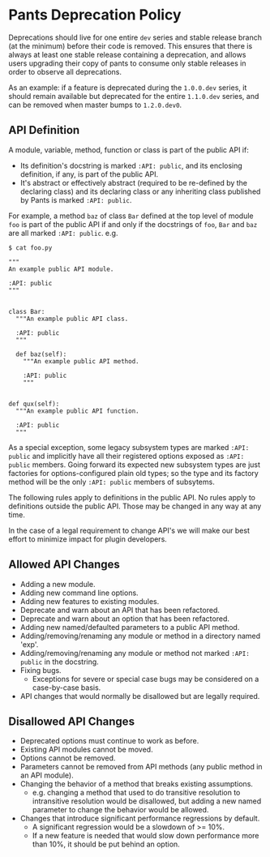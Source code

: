 Pants Deprecation Policy
========================

Deprecations should live for one entire `dev` series and stable release branch (at the minimum) before their code is removed. This ensures that there is always at least one stable release containing a deprecation, and allows users upgrading their copy of pants to consume only stable releases in order to observe all deprecations.

As an example: if a feature is deprecated during the `1.0.0.dev` series, it should remain available but deprecated for the entire `1.1.0.dev` series, and can be removed when master bumps to `1.2.0.dev0`.

API Definition
--------------

A module, variable, method, function or class is part of the public API if:

- Its definition's docstring is marked `:API: public`, and its enclosing definition, if any, is part of the public API.
- It's abstract or effectively abstract (required to be re-defined by the declaring class) and its declaring class or any inheriting class published by Pants is marked `:API: public`.

For example, a method `baz` of class `Bar` defined at the top level of module `foo` is part of the public API if and only if the docstrings of `foo`, `Bar` and `baz` are all marked `:API: public`. e.g.

    $ cat foo.py

    """
    An example public API module.

    :API: public
    """


    class Bar:
      """An example public API class.

      :API: public
      """

      def baz(self):
        """An example public API method.

        :API: public
        """


    def qux(self):
      """An example public API function.

      :API: public
      """

As a special exception, some legacy subsystem types are marked `:API: public` and implicitly have all their registered options exposed as `:API: public` members.
Going forward its expected new subsystem types are just factories for options-configured plain old types; so the type and its factory method will be the only `:API: public` members of subsytems.

The following rules apply to definitions in the public API. No rules apply to definitions outside the public API. Those may be changed in any way at any time.

In the case of a legal requirement to change API's we will make our best effort to minimize impact for plugin developers.

Allowed API Changes
-------------------

- Adding a new module.
- Adding new command line options.
- Adding new features to existing modules.
- Deprecate and warn about an API that has been refactored.
- Deprecate and warn about an option that has been refactored.
- Adding new named/defaulted parameters to a public API method.
- Adding/removing/renaming any module or method in a directory named 'exp'.
- Adding/removing/renaming any module or method not marked `:API: public` in the docstring.
- Fixing bugs.
  - Exceptions for severe or special case bugs may be considered on a case-by-case basis.
- API changes that would normally be disallowed but are legally required.

Disallowed API Changes
----------------------

- Deprecated options must continue to work as before.
- Existing API modules cannot be moved.
- Options cannot be removed.
- Parameters cannot be removed from API methods (any public method in an API module).
- Changing the behavior of a method that breaks existing assumptions.
  - e.g. changing a method that used to do transitive resolution to intransitive resolution would be disallowed, but adding a new named parameter to change the behavior would be allowed.
- Changes that introduce significant performance regressions by default.
  - A significant regression would be a slowdown of >= 10%.
  - If a new feature is needed that would slow down performance more than 10%, it should be put behind an option.
